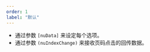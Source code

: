 ```yaml
---
order: 1
label: "默认"
---
```


-   通过参数 `[nuData]` 来设定每个选项。
-   通过参数 `(nuIndexChange)` 来接收页码点击的回传数据。
